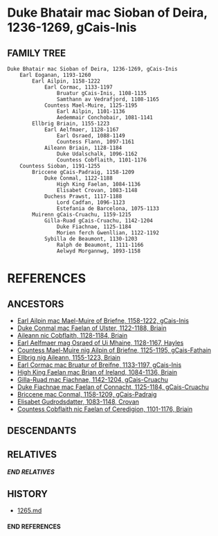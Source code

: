 # Duke Bhatair mac Sioban of Deira, 1236-1269, gCais-Inis

## FAMILY TREE

```
Duke Bhatair mac Sioban of Deira, 1236-1269, gCais-Inis
	Earl Eoganan, 1193-1260
		Earl Ailpin, 1158-1222
            Earl Cormac, 1133-1197
                Bruatur gCais-Inis, 1108-1135
                Samthann av Vedrafjord, 1108-1165
            Countess Mael-Muire, 1125-1195
                Earl Ailpin, 1101-1136
                Aedemmair Conchobair, 1081-1141 
        Ellbrig Briain, 1155-1223
            Earl Aelfmaer, 1128-1167
                Earl Osraed, 1088-1149
                Countess Flann, 1097-1161
            Aileann Briain, 1128-1184
				Duke Udalschalk, 1096-1162
				Countess Cobflaith, 1101-1176
	Countess Sioban, 1191-1255
		Briccene gCais-Padraig, 1158-1209
			Duke Conmal, 1122-1188
				High King Faelan, 1084-1136
				Elisabet Crovan, 1083-1148
			Duchess Prawst, 1117-1188
				Lord Cadfan, 1096-1123
				Estefania de Barcelona, 1075-1133
		Muirenn gCais-Cruachu, 1159-1215
			Gilla-Ruad gCais-Cruachu, 1142-1204	
				Duke Fiachnae, 1125-1184
				Morien ferch Gwenllian, 1122-1192
			Sybilla de Beaumont, 1130-1203
				Ralph de Beaumont, 1111-1166
				Aelwyd Morgannwg, 1093-1158
```


# REFERENCES

## ANCESTORS
* [Earl Ailpin mac Mael-Muire of Briefne, 1158-1222, gCais-Inis](ailpin_mac_mael-muire_1158.md)
* [Duke Conmal mac Faelan of Ulster, 1122-1188, Briain](conmal_mac_faelan_1122.md)
* [Aileann nic Cobflaith, 1128-1184, Briain](aileann_nic_cobflaith_1128.md)
* [Earl Aelfmaer mag Osraed of Ui Mhaine, 1128-1167, Hayles](aelfmaer_mag_osraed_1128.md)
* [Countess Mael-Muire nig Ailpin of Briefne, 1125-1195, gCais-Fathain](mael-muire_nig_ailpin_1125.md)
* [Ellbrig nig Aileann, 1155-1223, Briain](ellbrig_nig_aileann_1155.md)
* [Earl Cormac mac Bruatur of Breifne, 1133-1197, gCais-Inis](cormac_mac_bruatur_1133.md)
* [High King Faelan mac Brian of Ireland, 1084-1136, Briain](faelan_mac_brian_1084.md)
* [Gilla-Ruad mac Fiachnae, 1142-1204, gCais-Cruachu](gilla-ruad_mac_fiachnae_1142.md)
* [Duke Fiachnae mac Faelan of Connacht, 1125-1184, gCais-Cruachu](fiachnae_mac_faelan_1125.md)
* [Briccene mac Conmal, 1158-1209, gCais-Padraig](briccene_mac_conmal_1158.md)
* [Elisabet Gudrodsdatter, 1083-1148, Crovan](elisabet_gudrodsdatter_1083.md)
* [Countess Cobflaith nic Faelan of Ceredigion, 1101-1176, Briain](cobflaith_nic_faelan_1101.md)

## DESCENDANTS

## RELATIVES

##### END RELATIVES 
## HISTORY
* [1265.md](../h/1265.md)

#### END REFERENCES
